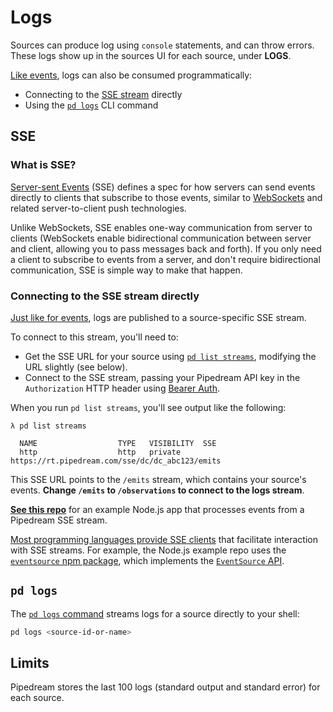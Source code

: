 # Logs

Sources can produce log using `console` statements, and can throw errors. These logs show up in the sources UI for each source, under **LOGS**.

[Like events](/event-sources/consuming-events/), logs can also be consumed programmatically:

- Connecting to the [SSE stream](#sse) directly
- Using the [`pd logs`](#pd-logs) CLI command

## SSE

### What is SSE?

[Server-sent Events](https://developer.mozilla.org/en-US/docs/Web/API/Server-sent_events) (SSE) defines a spec for how servers can send events directly to clients that subscribe to those events, similar to [WebSockets](https://developer.mozilla.org/en-US/docs/Web/API/WebSockets_API) and related server-to-client push technologies.

Unlike WebSockets, SSE enables one-way communication from server to clients (WebSockets enable bidirectional communication between server and client, allowing you to pass messages back and forth). If you only need a client to subscribe to events from a server, and don't require bidirectional communication, SSE is simple way to make that happen.

### Connecting to the SSE stream directly

[Just like for events](/event-sources/consuming-events/#connecting-to-the-sse-stream-directly), logs are published to a source-specific SSE stream.

To connect to this stream, you'll need to:

- Get the SSE URL for your source using [`pd list streams`](/cli/reference/#pd-list), modifying the URL slightly (see below).
- Connect to the SSE stream, passing your Pipedream API key in the `Authorization` HTTP header using [Bearer Auth](/api/auth/#authorizing-api-requests).

When you run `pd list streams`, you'll see output like the following:

```text
λ pd list streams

  NAME                  TYPE   VISIBILITY  SSE
  http                  http   private     https://rt.pipedream.com/sse/dc/dc_abc123/emits
```

This SSE URL points to the `/emits` stream, which contains your source's events. **Change `/emits` to `/observations` to connect to the logs stream**.

[**See this repo**](https://github.com/PipedreamHQ/node-sse-example) for an example Node.js app that processes events from a Pipedream SSE stream.

[Most programming languages provide SSE clients](https://en.wikipedia.org/wiki/Server-sent_events#Libraries) that facilitate interaction with SSE streams. For example, the Node.js example repo uses the [`eventsource` npm package](https://www.npmjs.com/package/eventsource), which implements the [`EventSource` API](https://html.spec.whatwg.org/multipage/server-sent-events.html#server-sent-events).

## `pd logs`

The [`pd logs` command](/cli/reference/#pd-logs) streams logs for a source directly to your shell:

```bash
pd logs <source-id-or-name>
```

## Limits

Pipedream stores the last 100 logs (standard output and standard error) for each source.

<Footer />
